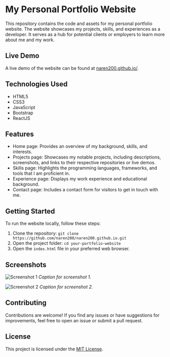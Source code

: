 # My Personal Portfolio Website

This repository contains the code and assets for my personal portfolio website. The website showcases my projects, skills, and experiences as a developer. It serves as a hub for potential clients or employers to learn more about me and my work.

## Live Demo

A live demo of the website can be found at [naren200.github.io/](https://naren200.github.io/).

## Technologies Used

- HTML5
- CSS3
- JavaScript
- Bootstrap 
- ReactJS

## Features

- Home page: Provides an overview of my background, skills, and interests.
- Projects page: Showcases my notable projects, including descriptions, screenshots, and links to their respective repositories or live demos.
- Skills page: Highlights the programming languages, frameworks, and tools that I am proficient in.
- Experience page: Displays my work experience and educational background.
- Contact page: Includes a contact form for visitors to get in touch with me.

## Getting Started

To run the website locally, follow these steps:

1. Clone the repository: `git clone https://github.com/naren200/naren200.github.io.git`
2. Open the project folder: `cd your-portfolio-website`
3. Open the `index.html` file in your preferred web browser.

## Screenshots

![Screenshot 1](/screenshots/screenshot1.png)
*Caption for screenshot 1.*

![Screenshot 2](/screenshots/screenshot2.png)
*Caption for screenshot 2.*

## Contributing

Contributions are welcome! If you find any issues or have suggestions for improvements, feel free to open an issue or submit a pull request.

## License

This project is licensed under the [MIT License](LICENSE).

